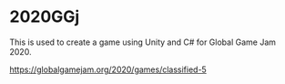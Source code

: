 # 2020GGj
This is used to create a game using Unity and C# for Global Game Jam 2020.

https://globalgamejam.org/2020/games/classified-5
